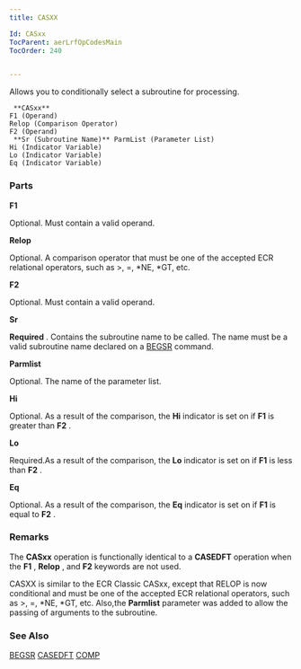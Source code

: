 ```yaml
---
title: CASXX

Id: CASxx
TocParent: aerLrfOpCodesMain
TocOrder: 240


---
```


Allows you to conditionally select a subroutine for processing.

```
 **CASxx** 
F1 (Operand)
Relop (Comparison Operator)
F2 (Operand)
 **Sr (Subroutine Name)** ParmList (Parameter List)
Hi (Indicator Variable)
Lo (Indicator Variable)
Eq (Indicator Variable) 
```

### Parts

**F1** 

Optional. Must contain a valid operand.


**Relop** 

Optional. A comparison operator that must be one of the accepted ECR relational operators, such as &gt;, =, *NE, *GT, etc.


**F2** 

Optional. Must contain a valid operand.


**Sr** 

**Required** . Contains the subroutine name to be called. The name must be a valid subroutine name declared on a [BEGSR](BEGSR.html) command.


**Parmlist** 

Optional. The name of the parameter list.


**Hi** 

Optional. As a result of the comparison, the **Hi** indicator is set on if **F1** is greater than **F2** .


**Lo** 

Required.As a result of the comparison, the **Lo** indicator is set on if **F1** is less than **F2** .


**Eq** 

Optional. As a result of the comparison, the **Eq** indicator is set on if **F1** is equal to **F2** .


### Remarks
The **CASxx** operation is functionally identical to a **CASEDFT** operation when the **F1** , **Relop** , and **F2** keywords are not used. 

CASXX is similar to the ECR Classic CASxx, except that RELOP is now conditional and must be one of the accepted ECR relational operators, such as &gt;, =, *NE, *GT, etc. Also,the **Parmlist** parameter was added to allow the passing of arguments to the subroutine. 

### See Also
[BEGSR](BEGSR.html)
[CASEDFT](CASEDFT.html)
[COMP](COMPARE.html) 
